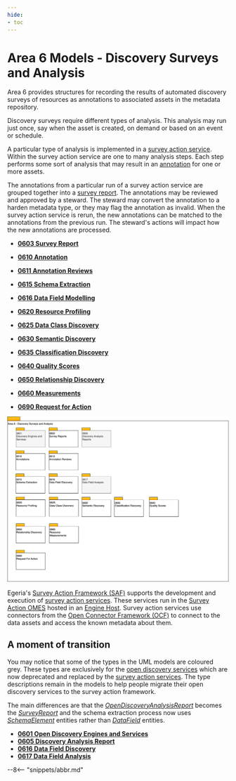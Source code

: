 ```yaml
---
hide:
- toc
---
```


<!-- SPDX-License-Identifier: CC-BY-4.0 -->
<!-- Copyright Contributors to the ODPi Egeria project. -->

# Area 6 Models - Discovery Surveys and Analysis

Area 6 provides structures for recording the results of automated discovery surveys of resources as annotations to associated assets in the metadata repository.

Discovery surveys require different types of analysis. This analysis may run just once, say when the asset is created, on demand or based on an event or schedule.

A particular type of analysis is implemented in a [survey action service](/concepts/survey-action-service). Within the survey action service are one to many analysis steps. Each step performs some sort of analysis that may result in an [annotation](/concepts/survey-report/#annotations) for one or more assets.

The annotations from a particular run of a survey action service are grouped together into a [survey report](/concepts/survey-report).  The annotations may be reviewed and approved by a steward. The steward may convert the annotation to a harden metadata type, or they may flag the annotation as invalid. When the survey action service is rerun, the new annotations can be matched to the annotations from the previous run. The steward's actions will impact how the new annotations are processed.

* **[0603 Survey Report](0603-Survey-Reports.md)**
* **[0610 Annotation](0610-Annotations.md)**
* **[0611 Annotation Reviews](0612-Annotation-Reviews.md)**
* **[0615 Schema Extraction](0615-Schema-Extraction.md)**

* **[0616 Data Field Modelling](0616-Data-Field-Discovery.md)**

* **[0620 Resource Profiling](0620-Resource-Profiling.md)**
* **[0625 Data Class Discovery](0625-Data-Class-Discovery.md)**
* **[0630 Semantic Discovery](0630-Semantic-Discovery.md)**
* **[0635 Classification Discovery](0635-Classification-Discovery.md)**
* **[0640 Quality Scores](0640-Quality-Scores.md)**
* **[0650 Relationship Discovery](0650-Relationship-Discovery.md)**
* **[0660 Measurements](0660-Resource-Measures.md)**
* **[0690 Request for Action](0690-Request-for-Action.md)**

![UML Packages](area-6-discovery-overview.svg)

Egeria's [Survey Action Framework (SAF)](/frameworks/saf/overview) supports the development and execution of [survey action services](/concepts/survey-action-services).  These services run in the [Survey Action OMES](/services/omes/survey-action/overview) hosted in an [Engine Host](/concepts/engine-host).  Survey action services use connectors from the [Open Connector Framework (OCF)](/frameworks/ocf/overview) to connect to the data assets and access the known metadata about them.

## A moment of transition

You may notice that some of the types in the UML models are coloured grey.  These types are exclusively for the [open discovery services](/concepts/open-discovery-service) which are now deprecated and replaced by the [survey action services](/concepts/survey-action-framework).  The type descriptions remain in the models to help people migrate their open discovery services to the survey action framework.

The main differences are that the [*OpenDiscoveryAnalysisReport*](0605-Open-Discovery-Analysis-Reports.md) becomes the [*SurveyReport*](0603-Survey-Reports.svg) and the schema extraction process now uses [*SchemaElement*](/type/5/0501-Schema-Elements) entities rather than [*DataField*](0616-Data-Field-Discovery.md) entities.

* **[0601 Open Discovery Engines and Services](0601-Open-Discovery-Engine.md)**
* **[0605 Discovery Analysis Report](0605-Open-Discovery-Analysis-Reports.md)**
* **[0616 Data Field Discovery](0616-Data-Field-Discovery.md)**
* **[0617 Data Field Analysis](0617-Data-Field-Analysis.md)**

--8<-- "snippets/abbr.md"
